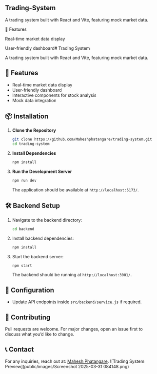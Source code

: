 ## Trading-System

A trading system built with React and Vite, featuring mock market data.

🚀 Features

Real-time market data display

User-friendly dashboard# Trading System

A trading system built with React and Vite, featuring mock market data.

## 🚀 Features

- Real-time market data display
- User-friendly dashboard
- Interactive components for stock analysis
- Mock data integration

## 📦 Installation

1. **Clone the Repository**

   ```sh
   git clone https://github.com/Maheshphatangare/trading-system.git
   cd trading-system
   ```

2. **Install Dependencies**

   ```sh
   npm install
   ```

3. **Run the Development Server**

   ```sh
   npm run dev
   ```

   The application should be available at `http://localhost:5173/`.

## 🛠 Backend Setup 

1. Navigate to the backend directory:
   ```sh
   cd backend
   ```
2. Install backend dependencies:
   ```sh
   npm install
   ```
3. Start the backend server:
   ```sh
   npm start
   ```
   The backend should be running at `http://localhost:3001/`.

## 🔧 Configuration

- Update API endpoints inside `src/backend/service.js` if required.



## 🤝 Contributing

Pull requests are welcome. For major changes, open an issue first to discuss what you’d like to change.

## 📞 Contact

For any inquiries, reach out at: [Mahesh Phatangare](https://github.com/Maheshphatangare).
![Trading System Preview](public/images/Screenshot 2025-03-31 084148.png)




